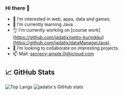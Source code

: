 ### Hi there 👋

- 👀 I’m interested in web, apps, data and games.
- 🌱 I’m currently learning Java.
- 👌 I'm currently working on [course work](https://github.com/jadatix/petto-kurinikku](https://github.com/jadatix/dataManagerJava).
- 💞️ I’m looking to collaborate on interesting projects.
- 📫 Mail: secrecy-ample.0j@icloud.com

## &#x1f4c8; GitHub Stats

![Top Langs](https://github-readme-stats.vercel.app/api/top-langs/?username=jadatix&hide=html,css,scss,javascript,rust&exclude_repo=dotfiles&theme=merko&langs_count=10)
![jadatix's GitHub stats](https://github-readme-stats.vercel.app/api?username=jadatix&show_icons=true&theme=merko)
